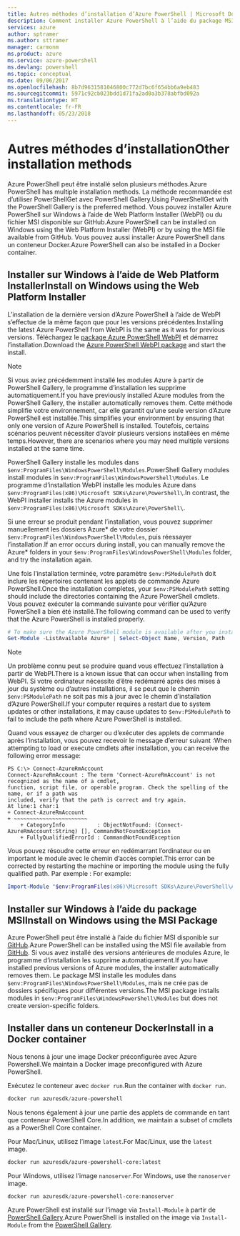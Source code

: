 ```yaml
---
title: Autres méthodes d’installation d’Azure PowerShell | Microsoft Docs
description: Comment installer Azure PowerShell à l’aide du package MSI ou de Web Platform Installer.
services: azure
author: sptramer
ms.author: sttramer
manager: carmonm
ms.product: azure
ms.service: azure-powershell
ms.devlang: powershell
ms.topic: conceptual
ms.date: 09/06/2017
ms.openlocfilehash: 8b7d9631581046800c772d7bc6f654bb6a9eb483
ms.sourcegitcommit: 5971c92cb023bdd1d71fa2ad0a3b378abfbd092a
ms.translationtype: HT
ms.contentlocale: fr-FR
ms.lasthandoff: 05/23/2018
---
```

# <a name="other-installation-methods"></a><span data-ttu-id="a7272-103">Autres méthodes d’installation</span><span class="sxs-lookup"><span data-stu-id="a7272-103">Other installation methods</span></span>

<span data-ttu-id="a7272-104">Azure PowerShell peut être installé selon plusieurs méthodes.</span><span class="sxs-lookup"><span data-stu-id="a7272-104">Azure PowerShell has multiple installation methods.</span></span> <span data-ttu-id="a7272-105">La méthode recommandée est d’utiliser PowerShellGet avec PowerShell Gallery.</span><span class="sxs-lookup"><span data-stu-id="a7272-105">Using PowerShellGet with the PowerShell Gallery is the preferred method.</span></span> <span data-ttu-id="a7272-106">Vous pouvez installer Azure PowerShell sur Windows à l’aide de Web Platform Installer (WebPI) ou du fichier MSI disponible sur GitHub.</span><span class="sxs-lookup"><span data-stu-id="a7272-106">Azure PowerShell can be installed on Windows using the Web Platform Installer (WebPI) or by using the MSI file available from GitHub.</span></span> <span data-ttu-id="a7272-107">Vous pouvez aussi installer Azure PowerShell dans un conteneur Docker.</span><span class="sxs-lookup"><span data-stu-id="a7272-107">Azure PowerShell can also be installed in a Docker container.</span></span>

## <a name="install-on-windows-using-the-web-platform-installer"></a><span data-ttu-id="a7272-108">Installer sur Windows à l’aide de Web Platform Installer</span><span class="sxs-lookup"><span data-stu-id="a7272-108">Install on Windows using the Web Platform Installer</span></span>

<span data-ttu-id="a7272-109">L’installation de la dernière version d’Azure PowerShell à l’aide de WebPI s’effectue de la même façon que pour les versions précédentes.</span><span class="sxs-lookup"><span data-stu-id="a7272-109">Installing the latest Azure PowerShell from WebPI is the same as it was for previous versions.</span></span>
<span data-ttu-id="a7272-110">Téléchargez le [package Azure PowerShell WebPI](http://aka.ms/webpi-azps) et démarrez l’installation.</span><span class="sxs-lookup"><span data-stu-id="a7272-110">Download the [Azure PowerShell WebPI package](http://aka.ms/webpi-azps) and start the install.</span></span>

> [!NOTE]
> <span data-ttu-id="a7272-111">Si vous aviez précédemment installé les modules Azure à partir de PowerShell Gallery, le programme d’installation les supprime automatiquement.</span><span class="sxs-lookup"><span data-stu-id="a7272-111">If you have previously installed Azure modules from the PowerShell Gallery, the installer automatically removes them.</span></span> <span data-ttu-id="a7272-112">Cette méthode simplifie votre environnement, car elle garantit qu’une seule version d’Azure PowerShell est installée.</span><span class="sxs-lookup"><span data-stu-id="a7272-112">This simplifies your environment by ensuring that only one version of Azure PowerShell is installed.</span></span> <span data-ttu-id="a7272-113">Toutefois, certains scénarios peuvent nécessiter d’avoir plusieurs versions installées en même temps.</span><span class="sxs-lookup"><span data-stu-id="a7272-113">However, there are scenarios where you may need multiple versions installed at the same time.</span></span>
>
> <span data-ttu-id="a7272-114">PowerShell Gallery installe les modules dans `$env:ProgramFiles\WindowsPowerShell\Modules`.</span><span class="sxs-lookup"><span data-stu-id="a7272-114">PowerShell Gallery modules install modules in `$env:ProgramFiles\WindowsPowerShell\Modules`.</span></span> <span data-ttu-id="a7272-115">Le programme d’installation WebPI installe les modules Azure dans `$env:ProgramFiles(x86)\Microsoft SDKs\Azure\PowerShell\`.</span><span class="sxs-lookup"><span data-stu-id="a7272-115">In contrast, the WebPI installer installs the Azure modules in `$env:ProgramFiles(x86)\Microsoft SDKs\Azure\PowerShell\`.</span></span>
>
> <span data-ttu-id="a7272-116">Si une erreur se produit pendant l’installation, vous pouvez supprimer manuellement les dossiers Azure\* de votre dossier `$env:ProgramFiles\WindowsPowerShell\Modules`, puis réessayer l’installation.</span><span class="sxs-lookup"><span data-stu-id="a7272-116">If an error occurs during install, you can manually remove the Azure\* folders in your `$env:ProgramFiles\WindowsPowerShell\Modules` folder, and try the installation again.</span></span>

<span data-ttu-id="a7272-117">Une fois l’installation terminée, votre paramètre `$env:PSModulePath` doit inclure les répertoires contenant les applets de commande Azure PowerShell.</span><span class="sxs-lookup"><span data-stu-id="a7272-117">Once the installation completes, your `$env:PSModulePath` setting should include the directories containing the Azure PowerShell cmdlets.</span></span> <span data-ttu-id="a7272-118">Vous pouvez exécuter la commande suivante pour vérifier qu’Azure PowerShell a bien été installé.</span><span class="sxs-lookup"><span data-stu-id="a7272-118">The following command can be used to verify that the Azure PowerShell is installed properly.</span></span>

```powershell
# To make sure the Azure PowerShell module is available after you install
Get-Module -ListAvailable Azure* | Select-Object Name, Version, Path
```

> [!NOTE]
> <span data-ttu-id="a7272-119">Un problème connu peut se produire quand vous effectuez l’installation à partir de WebPI.</span><span class="sxs-lookup"><span data-stu-id="a7272-119">There is a known issue that can occur when installing from WebPI.</span></span> <span data-ttu-id="a7272-120">Si votre ordinateur nécessite d’être redémarré après des mises à jour du système ou d’autres installations, il se peut que le chemin `$env:PSModulePath` ne soit pas mis à jour avec le chemin d’installation d’Azure PowerShell.</span><span class="sxs-lookup"><span data-stu-id="a7272-120">If your computer requires a restart due to system updates or other installations, it may cause updates to `$env:PSModulePath` to fail to include the path where Azure PowerShell is installed.</span></span>

<span data-ttu-id="a7272-121">Quand vous essayez de charger ou d’exécuter des applets de commande après l’installation, vous pouvez recevoir le message d’erreur suivant :</span><span class="sxs-lookup"><span data-stu-id="a7272-121">When attempting to load or execute cmdlets after installation, you can receive the following error message:</span></span>

```
PS C:\> Connect-AzureRmAccount
Connect-AzureRmAccount : The term 'Connect-AzureRmAccount' is not recognized as the name of a cmdlet,
function, script file, or operable program. Check the spelling of the name, or if a path was
included, verify that the path is correct and try again.
At line:1 char:1
+ Connect-AzureRmAccount
+ ~~~~~~~~~~~~~~~~~~~~~~~
    + CategoryInfo          : ObjectNotFound: (Connect-AzureRmAccount:String) [], CommandNotFoundException
    + FullyQualifiedErrorId : CommandNotFoundException
```

<span data-ttu-id="a7272-122">Vous pouvez résoudre cette erreur en redémarrant l’ordinateur ou en important le module avec le chemin d’accès complet.</span><span class="sxs-lookup"><span data-stu-id="a7272-122">This error can be corrected by restarting the machine or importing the module using the fully qualified path.</span></span> <span data-ttu-id="a7272-123">Par exemple : </span><span class="sxs-lookup"><span data-stu-id="a7272-123">For example:</span></span>

```powershell
Import-Module "$env:ProgramFiles(x86)\Microsoft SDKs\Azure\PowerShell\AzureRM.psd1"
```

## <a name="install-on-windows-using-the-msi-package"></a><span data-ttu-id="a7272-124">Installer sur Windows à l’aide du package MSI</span><span class="sxs-lookup"><span data-stu-id="a7272-124">Install on Windows using the MSI Package</span></span>

<span data-ttu-id="a7272-125">Azure PowerShell peut être installé à l’aide du fichier MSI disponible sur [GitHub](https://aka.ms/azps-release).</span><span class="sxs-lookup"><span data-stu-id="a7272-125">Azure PowerShell can be installed using the MSI file available from [GitHub](https://aka.ms/azps-release).</span></span> <span data-ttu-id="a7272-126">Si vous avez installé des versions antérieures de modules Azure, le programme d’installation les supprime automatiquement.</span><span class="sxs-lookup"><span data-stu-id="a7272-126">If you have installed previous versions of Azure modules, the installer automatically removes them.</span></span> <span data-ttu-id="a7272-127">Le package MSI installe les modules dans `$env:ProgramFiles\WindowsPowerShell\Modules`, mais ne crée pas de dossiers spécifiques pour différentes versions.</span><span class="sxs-lookup"><span data-stu-id="a7272-127">The MSI package installs modules in `$env:ProgramFiles\WindowsPowerShell\Modules` but does not create version-specific folders.</span></span>

## <a name="install-in-a-docker-container"></a><span data-ttu-id="a7272-128">Installer dans un conteneur Docker</span><span class="sxs-lookup"><span data-stu-id="a7272-128">Install in a Docker container</span></span>

<span data-ttu-id="a7272-129">Nous tenons à jour une image Docker préconfigurée avec Azure Powershell.</span><span class="sxs-lookup"><span data-stu-id="a7272-129">We maintain a Docker image preconfigured with Azure PowerShell.</span></span>

<span data-ttu-id="a7272-130">Exécutez le conteneur avec `docker run`.</span><span class="sxs-lookup"><span data-stu-id="a7272-130">Run the container with `docker run`.</span></span>

```powershell
docker run azuresdk/azure-powershell
```

<span data-ttu-id="a7272-131">Nous tenons également à jour une partie des applets de commande en tant que conteneur PowerShell Core.</span><span class="sxs-lookup"><span data-stu-id="a7272-131">In addition, we maintain a subset of cmdlets as a PowerShell Core container.</span></span>

<span data-ttu-id="a7272-132">Pour Mac/Linux, utilisez l’image `latest`.</span><span class="sxs-lookup"><span data-stu-id="a7272-132">For Mac/Linux, use the `latest` image.</span></span>

```bash
docker run azuresdk/azure-powershell-core:latest
```

<span data-ttu-id="a7272-133">Pour Windows, utilisez l’image `nanoserver`.</span><span class="sxs-lookup"><span data-stu-id="a7272-133">For Windows, use the `nanoserver` image.</span></span>

```powershell
docker run azuresdk/azure-powershell-core:nanoserver
```

<span data-ttu-id="a7272-134">Azure PowerShell est installé sur l’image via `Install-Module` à partir de [PowerShell Gallery](https://www.powershellgallery.com/).</span><span class="sxs-lookup"><span data-stu-id="a7272-134">Azure PowerShell is installed on the image via `Install-Module` from the [PowerShell Gallery](https://www.powershellgallery.com/).</span></span>
